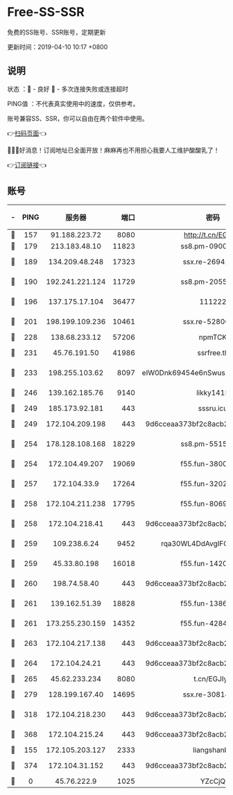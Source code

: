 # Free-SS-SSR

免费的SS账号、SSR账号，定期更新

更新时间：2019-04-10 10:17 +0800

## 说明

状态     ：🙂 - 良好 🙁 - 多次连接失败或连接超时

PING值   ：不代表真实使用中的速度，仅供参考。

账号兼容SS、SSR，你可以自由在两个软件中使用。

👉[扫码页面](https://liesauer.github.io/Free-SS-SSR/)👈

🎉🎉🎉好消息！订阅地址已全面开放！麻麻再也不用担心我要人工维护酸酸乳了！

👉[订阅链接](https://www.liesauer.net/yogurt/subscribe?ACCESS_TOKEN=DAYxR3mMaZAsaqUb)👈

## 账号

|-|PING|服务器|端口|密码|加密方式|区域|
|:----:|:----:|:-----:|-----:|:----:|:----:|:----:|
|🙂|157|91.188.223.72|8080|http://t.cn/EGJIyrl|rc4-md5|RU|
|🙂|179|213.183.48.10|11823|ss8.pm-09004026|rc4-md5|RU|
|🙂|189|134.209.48.248|17323|ssx.re-26942961|aes-256-cfb|US|
|🙂|190|192.241.221.124|11729|ss8.pm-20551388|aes-256-cfb|US|
|🙂|196|137.175.17.104|36477|111222|aes-256-cfb|US|
|🙂|201|198.199.109.236|10461|ssx.re-52800704|aes-256-cfb|US|
|🙂|228|138.68.233.12|57206|npmTCK|rc4-md5|US|
|🙂|231|45.76.191.50|41986|ssrfree.tk|aes-256-cfb|SG|
|🙂|233|198.255.103.62|8097|eIW0Dnk69454e6nSwuspv9DmS201tQ0D|aes-256-cfb|US|
|🙂|246|139.162.185.76|9140|likky1415|aes-256-cfb|DE|
|🙂|249|185.173.92.181|443|sssru.icu|rc4-md5|RU|
|🙂|249|172.104.209.198|443|9d6cceaa373bf2c8acb22e60b6a58be6|aes-256-cfb|US|
|🙂|254|178.128.108.168|18229|ss8.pm-55151453|aes-256-cfb|SG|
|🙂|254|172.104.49.207|19069|f55.fun-38005392|aes-256-cfb|SG|
|🙂|257|172.104.33.9|17264|f55.fun-32023519|aes-256-cfb|SG|
|🙂|258|172.104.211.238|17795|f55.fun-80693002|aes-256-cfb|US|
|🙂|258|172.104.218.41|443|9d6cceaa373bf2c8acb22e60b6a58be6|aes-256-cfb|US|
|🙂|259|109.238.6.24|9452|rqa30WL4DdAvgIFG6Fs3znzTa|aes-256-cfb|FR|
|🙂|259|45.33.80.198|16018|f55.fun-14203121|aes-256-cfb|US|
|🙂|260|198.74.58.40|443|9d6cceaa373bf2c8acb22e60b6a58be6|aes-256-cfb|US|
|🙂|261|139.162.51.39|18828|f55.fun-13867294|aes-256-cfb|SG|
|🙂|261|173.255.230.159|14352|f55.fun-42849450|aes-256-cfb|US|
|🙂|263|172.104.217.138|443|9d6cceaa373bf2c8acb22e60b6a58be6|aes-256-cfb|US|
|🙂|264|172.104.24.21|443|9d6cceaa373bf2c8acb22e60b6a58be6|aes-256-cfb|US|
|🙂|265|45.62.233.234|8080|t.cn/EGJIyrl|rc4-md5|CA|
|🙂|279|128.199.167.40|14695|ssx.re-30814768|aes-256-cfb|SG|
|🙂|318|172.104.218.230|443|9d6cceaa373bf2c8acb22e60b6a58be6|aes-256-cfb|US|
|🙂|368|172.104.215.24|443|9d6cceaa373bf2c8acb22e60b6a58be6|aes-256-cfb|US|
|🙂|155|172.105.203.127|2333|liangshanbo|chacha20|JP|
|🙂|374|172.104.31.152|443|9d6cceaa373bf2c8acb22e60b6a58be6|aes-256-cfb|US|
|🙁|0|45.76.222.9|1025|YZcCjQ|rc4-md5|JP|
